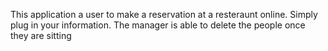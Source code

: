 This application a user to make a reservation at a resteraunt online. Simply plug in your 
information. The manager is able to delete the people once they are sitting
